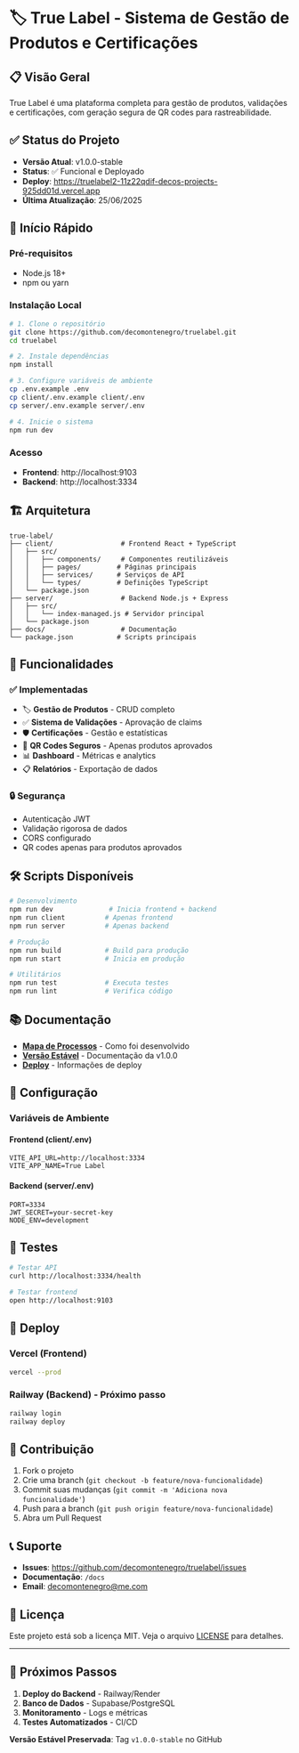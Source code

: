 # 🏷️ True Label - Sistema de Gestão de Produtos e Certificações

## 📋 Visão Geral

True Label é uma plataforma completa para gestão de produtos, validações e certificações, com geração segura de QR codes para rastreabilidade.

## ✅ Status do Projeto

- **Versão Atual**: v1.0.0-stable
- **Status**: ✅ Funcional e Deployado
- **Deploy**: https://truelabel2-11z22qdif-decos-projects-925dd01d.vercel.app
- **Última Atualização**: 25/06/2025

## 🚀 Início Rápido

### Pré-requisitos
- Node.js 18+
- npm ou yarn

### Instalação Local

```bash
# 1. Clone o repositório
git clone https://github.com/decomontenegro/truelabel.git
cd truelabel

# 2. Instale dependências
npm install

# 3. Configure variáveis de ambiente
cp .env.example .env
cp client/.env.example client/.env
cp server/.env.example server/.env

# 4. Inicie o sistema
npm run dev
```

### Acesso
- **Frontend**: http://localhost:9103
- **Backend**: http://localhost:3334

## 🏗️ Arquitetura

```
true-label/
├── client/                 # Frontend React + TypeScript
│   ├── src/
│   │   ├── components/     # Componentes reutilizáveis
│   │   ├── pages/         # Páginas principais
│   │   ├── services/      # Serviços de API
│   │   └── types/         # Definições TypeScript
│   └── package.json
├── server/                 # Backend Node.js + Express
│   ├── src/
│   │   └── index-managed.js # Servidor principal
│   └── package.json
├── docs/                   # Documentação
└── package.json           # Scripts principais
```

## 🎯 Funcionalidades

### ✅ Implementadas
- 🏷️ **Gestão de Produtos** - CRUD completo
- ✅ **Sistema de Validações** - Aprovação de claims
- 🛡️ **Certificações** - Gestão e estatísticas
- 📱 **QR Codes Seguros** - Apenas produtos aprovados
- 📊 **Dashboard** - Métricas e analytics
- 📋 **Relatórios** - Exportação de dados

### 🔒 Segurança
- Autenticação JWT
- Validação rigorosa de dados
- CORS configurado
- QR codes apenas para produtos aprovados

## 🛠️ Scripts Disponíveis

```bash
# Desenvolvimento
npm run dev              # Inicia frontend + backend
npm run client          # Apenas frontend
npm run server          # Apenas backend

# Produção
npm run build           # Build para produção
npm run start           # Inicia em produção

# Utilitários
npm run test            # Executa testes
npm run lint            # Verifica código
```

## 📚 Documentação

- **[Mapa de Processos](docs/development/MAPA-DE-PROCESSOS-TRUELABEL.md)** - Como foi desenvolvido
- **[Versão Estável](docs/deployment/VERSION-STABLE-v1.0.0.md)** - Documentação da v1.0.0
- **[Deploy](docs/deployment/DEPLOY-SUCESSO-v1.0.0.md)** - Informações de deploy

## 🔧 Configuração

### Variáveis de Ambiente

#### Frontend (client/.env)
```env
VITE_API_URL=http://localhost:3334
VITE_APP_NAME=True Label
```

#### Backend (server/.env)
```env
PORT=3334
JWT_SECRET=your-secret-key
NODE_ENV=development
```

## 🧪 Testes

```bash
# Testar API
curl http://localhost:3334/health

# Testar frontend
open http://localhost:9103
```

## 🚀 Deploy

### Vercel (Frontend)
```bash
vercel --prod
```

### Railway (Backend) - Próximo passo
```bash
railway login
railway deploy
```

## 🤝 Contribuição

1. Fork o projeto
2. Crie uma branch (`git checkout -b feature/nova-funcionalidade`)
3. Commit suas mudanças (`git commit -m 'Adiciona nova funcionalidade'`)
4. Push para a branch (`git push origin feature/nova-funcionalidade`)
5. Abra um Pull Request

## 📞 Suporte

- **Issues**: https://github.com/decomontenegro/truelabel/issues
- **Documentação**: `/docs`
- **Email**: decomontenegro@me.com

## 📄 Licença

Este projeto está sob a licença MIT. Veja o arquivo [LICENSE](LICENSE) para detalhes.

---

## 🎯 Próximos Passos

1. **Deploy do Backend** - Railway/Render
2. **Banco de Dados** - Supabase/PostgreSQL
3. **Monitoramento** - Logs e métricas
4. **Testes Automatizados** - CI/CD

**Versão Estável Preservada**: Tag `v1.0.0-stable` no GitHub
